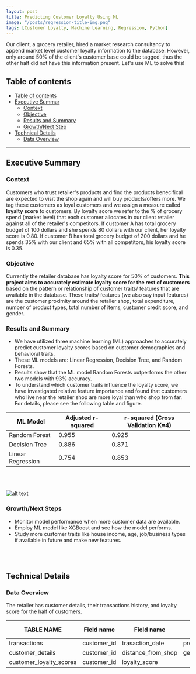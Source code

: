```yaml
---
layout: post
title: Predicting Customer Loyalty Using ML
image: "/posts/regression-title-img.png"
tags: [Customer Loyalty, Machine Learning, Regression, Python]
---
```


Our client, a grocery retailer, hired a market research consultancy to append market level customer loyalty information to the database.  However, only around 50% of the client's customer base could be tagged, thus the other half did not have this information present.  Let's use ML to solve this!

## Table of contents

- [Table of contents](#table-of-contents)
- [Executive Summar](#executive-summary)
  - [Context](#context)
  - [Objective](#objective)
  - [Results and Summary](#results-summary)
  - [Growth/Next Step](#growth-next-steps)
- [Technical Details](#technical-details)
  - [Data Overview](#data-overview)
  
---

## Executive Summary <a name="executive-summary"></a>

### Context <a name="context"></a>

Customers who trust  retailer's products and find the products benecifical are expected to visit the shop again and will buy products/offers more. We tag these customers as loyal customers and we assign a measure called **loyalty score** to customers. By loyalty score we refer to the % of grocery spend (market level) that each customer allocates in our client retailer against all of the retailer's competitors. If customer A has total grocery budget of 100 dollars and she spends 80 dollars with our client, her loyalty score is 0.80. If customer B has total grocery budget of 200 dollars and he spends 35% with our client and 65% with all competitors, his loyalty score is 0.35.

### Objective <a name="objective"></a>

Currently the retailer database has loyalty score for 50% of customers. **This project aims to accurately estimate loyalty score for the rest of customers** based on the pattern or relationship of customer traits/ features that are available in the database. These traits/ features (we also say input features) are the customer proximity around the retailer shop, total expenditure, number of product types, total number of items, customer credit score, and gender.


### Results and Summary <a name="results-summary"></a>

- We have utilized three machine learning (ML) approaches to accurately predict customer loyalty scores based on customer demographics and behavioral traits.
- These ML models are: Linear Regression, Decision Tree, and Random Forests.
- Results show that the ML model Random Forests outperforms the other two models with 93% accuracy.
- To understand which customer traits influence the loyalty score, we have investigated relative feature importance and found that customers who live near the retailer shop are more loyal than who shop from far. For details, please see the following table and figure.

|ML Model | Adjusted r-squared | r-squared (Cross Validation K=4) |
|---      | ---                 | --- |
|Random Forest | 0.955 | 0.925|
|Decision Tree | 0.886 | 0.871|
|Linear Regression | 0.754 | 0.853|

<br>
<br>

![alt text](/img/post/rf-regression-permutation-importance.png "Random Forest Permutation Importance Plot")

### Growth/Next Steps <a name="growth-next-steps"></a>

- Monitor model performance when more customer data are available.
- Employ ML model like XGBoost and see how the model performs.
- Study more customer traits like house income, age, job/business types if available in future and make new features.


<br>
<br>


## Technical Details  <a name="technical-details"></a>

### Data Overview <a name="data-overview"></a>

The retailer has customer details, their transactions history, and loyalty score for the half of customers.

|TABLE NAME | Field name |Field name     | Field name        |   Field name     |
|---        | ---             |--           |---      |---     |
|transactions|  customer_id|trasaction_date | product_name_id | total_sales|
|customer_details|customer_id|distance_from_shop|gender|
|customer_loyalty_scores|customer_id|loyalty_score| | 
